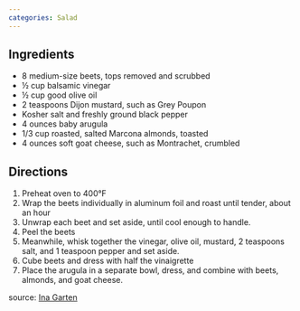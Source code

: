 ```yaml
---
categories: Salad
---
```


## Ingredients

- 8 medium-size beets, tops removed and scrubbed
- &frac12; cup balsamic vinegar
- &frac12; cup good olive oil
- 2 teaspoons Dijon mustard, such as Grey Poupon
- Kosher salt and freshly ground black pepper
- 4 ounces baby arugula
- 1/3 cup roasted, salted Marcona almonds, toasted
- 4 ounces soft goat cheese, such as Montrachet, crumbled
	
## Directions

1. Preheat oven to 400°F
2. Wrap the beets individually in aluminum foil and roast until tender, about an hour
3. Unwrap each beet and set aside, until cool enough to handle.
4. Peel the beets
5. Meanwhile, whisk together the vinegar, olive oil, mustard, 2 teaspoons salt, and 1 teaspoon pepper and set aside.
6. Cube beets and dress with half the vinaigrette
7. Place the arugula in a separate bowl, dress, and combine with beets, almonds, and goat cheese.

source: [Ina Garten](http://www.foodnetwork.com/recipes/ina-garten/balsamic-roasted-beet-salad-recipe.html?oc=linkback)